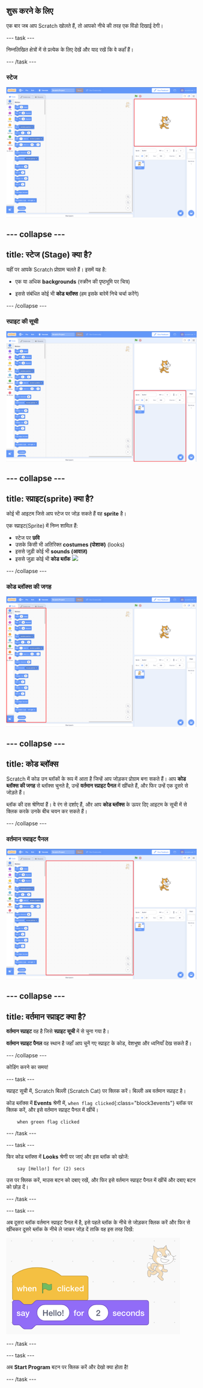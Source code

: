 ## शुरू करने के लिए

एक बार जब आप Scratch खोलते हैं, तो आपको नीचे की तरह एक विंडो दिखाई देगी।

--- task ---

निम्नलिखित क्षेत्रों में से प्रत्येक के लिए देखें और याद रखें कि वे कहाँ हैं।

--- /task ---

### स्टेज

![Scratch विंडो जिसमें स्टेज पर प्रकाश डाला गया](images/hlStage.png)

--- collapse ---
---
title: स्टेज (Stage) क्या है?
---

यहीं पर आपके Scratch प्रोग्राम चलते हैं। इसमें यह है:

* एक या अधिक **backgrounds** \(स्क्रीन की पृष्ठभूमि पर चित्र\)

* इससे संबंधित कोई भी **कोड ब्लॉक्स** (हम इसके बारेमें निचे चर्चा करेंगे)

--- /collapse ---

### स्प्राइट की सूची

![Scratch विंडो जिसमें स्प्राइट सूची को दिखाया है](images/hlSpriteList.png)

--- collapse ---
---
title: स्प्राइट(sprite) क्या है?
---

कोई भी आइटम जिसे आप स्टेज पर जोड़ सकते हैं वह **sprite** है।

एक स्प्राइट(Sprite) में निम्न शामिल हैं:

* स्टेज पर **छवि**
* उसके किसी भी अतिरिक्त **costumes (पोशाक)** \(looks\)
* इससे जुड़ी कोई भी **sounds (आवाज़)**
* इससे जुड़ा कोई भी **कोड ब्लॉक** ![](images/setup2.png)

--- /collapse ---

### कोड ब्लॉक्स की जगह

![कोड ब्लॉक जिसमें Scratch विंडो पर प्रकाश डाला गया](images/hlBlocksPalette.png)

--- collapse ---
---
title: कोड ब्लॉक्स
---

Scratch में कोड उन ब्लॉकों के रूप में आता है जिन्हें आप जोड़कर प्रोग्राम बना सकते हैं। आप **कोड ब्लॉक्स की जगह** से ब्लॉक्स चुनते है, उन्हें **वर्तमान स्प्राइट पैनल** में खींचते हैं, और फिर उन्हें एक दूसरे से जोड़ते हैं।

ब्लॉक की दस श्रेणियां हैं। वे रंग से दर्शाए हैं, और आप **कोड ब्लॉक्स** के ऊपर दिए आइटम के सूची में से क्लिक करके उनके बीच चयन कर सकते हैं।

--- /collapse ---

### वर्तमान स्प्राइट पैनल

![Scratch विंडो जिसमें वर्तमान स्प्राइट पैनल पर प्रकाश डाला गया है](images/hlCurrentSpritePanel.png)

--- collapse ---
---
title: वर्तमान स्प्राइट क्या है?
---

**वर्तमान स्प्राइट** वह है जिसे **स्प्राइट सूची** में से चुना गया है।

**वर्तमान स्प्राइट पैनल** वह स्थान है जहाँ आप चुनें गए स्प्राइट के कोड, वेशभूषा और ध्वनियाँ देख सकते हैं।

--- /collapse ---

कोडिंग करने का समय!

--- task ---

स्प्राइट सूची में, Scratch बिल्ली (Scratch Cat) पर क्लिक करें। बिल्ली अब वर्तमान स्प्राइट है।

कोड ब्लॉक्स में **Events** श्रेणी में, `when flag clicked`{:class="block3events"} ब्लॉक पर क्लिक करें, और इसे वर्तमान स्प्राइट पैनल में खींचें।

```blocks3
    when green flag clicked
```

--- /task ---

--- task ---

फिर कोड ब्लॉक्स में **Looks** श्रेणी पर जाएं और इस ब्लॉक को खोजें:

```blocks3
    say [Hello!] for (2) secs
```

उस पर क्लिक करें, माउस बटन को दबाए रखें, और फिर इसे वर्तमान स्प्राइट पैनल में खींचें और दबाए बटन को छोड़ दें।

--- /task ---

--- task ---

अब दूसरा ब्लॉक वर्तमान स्प्राइट पैनल में है, इसे पहले ब्लॉक के नीचे से जोड़कर क्लिक करें और फिर से खींचकर दूसरे ब्लॉक के नीचे ले जाकर जोड़ दें ताकि वह इस तरह दिखें:

![](images/setup3.png)

--- /task ---

--- task ---

अब **Start Program** बटन पर क्लिक करें और देखो क्या होता है!

--- /task ---